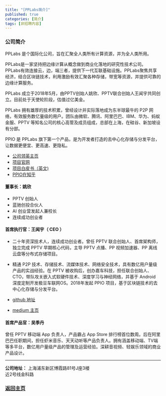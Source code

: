 ```yaml
---
title: "[PPLabs简介]"
published: true
categories: [简介]
tags: [非招聘内容]
---
```


### 公司简介
PPLabs 是个国际化公司，旨在汇聚全人类所有计算资源，并为全人类所用。

PPLabs是一家坚持把边缘计算从概念做到商业化落地的研究性技术公司。PPLabs有效连接云，边，端三者，提供下一代互联基础设施。PPLabs聚焦共享经济，结合区块链技术，利用激励有效汇聚各种存储，带宽等资源，并提供可靠的边缘计算服务。

PPLabs 成立于2018年5月，由PPTV创始人姚欣、PPTV联合创始人王闻宇共同创立。目前处于天使轮阶段，估值过亿美金。

PPLabs 拥有雄厚的技术积累，曾经设计并实际落地成为东半球最牛的 P2P 网络，有效服务数亿量级的用户。团队由微软、腾讯、阿里巴巴、IBM、华为、蚂蚁金服、PPTV 等知名公司的核心高管及成员组成，总部在上海，在硅谷、新加坡设有分部。

PPIO 是 PPLabs 旗下第一个产品，是为开发者打造的去中心化存储与分发平台，让数据更便宜、更高速、更隐私。

- [公司领英主页]( https://www.linkedin.com/company/pplabs/?ash)
- [项目官网](https://www.pp.io/?ash)
- [项目白皮书（英文)](https://github.com/PPIO/Whitepaper/?ash)
- [PPIO在知乎](https://www.zhihu.com/org/ppio-62/activities/?ash)

#### 董事长：姚欣
- PPTV 创始人
- 蓝驰创投合伙人
- AI 创业营发起人兼校长
- 连续成功创业者

#### 首席执行官：王闻宇（ CEO ）
- 二十年资深技术人，连续成功创业者。曾任 PPTV 联合创始人、首席架构师，独立完成 PPTV 早期核心代码，主导 PPTV 点播、PP 视频加速器、PP 离线云盘等分布式存储项目。
- 精通 P2P 技术、存储技术、流媒体技术、网络安全技术，具有数亿用户量级产品的实战经验。在 PPTV 被收购后，创办嘉车科技，担任联合创始人、CTO，带队攻关嵌入式软硬件技术、深度学习与神经网络，并基于 Android 深度定制开发极豆车联网OS。2018年发起 PPIO 项目，基于区块链技术的去中心化存储与分发平台。

- [github 地址](https://github.com/omnigeeker/?ash)
- [medium 主页](https://medium.com/@omnigeeker/?ash)

#### 首席产品官：吴季丹
曾任 PPTV 移动端 App 负责人，产品霸占 App Store 排行榜首位数周。后在阿里巴巴任职期间，担任虾米音乐、天天动听等产品负责人。拥有涵盖移动端、TV端等多平台，数亿用户量级产品的管理及运营经验。深耕音视频、轻娱乐领域的商业产品设计。

<hr/>

**公司地址：** 上海浦东新区博霞路81号J座3楼<br/>
近2号线金科路<br/>

### [返回主页](https://ashma.info)
